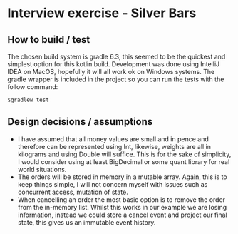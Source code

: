 # Interview exercise - Silver Bars

## How to build / test

The chosen build system is gradle 6.3, this seemed to be the quickest and simplest option for this kotlin build.
Development was done using IntelliJ IDEA on MacOS, hopefully it will all work ok on Windows systems.  The gradle wrapper is included in the project so you can run the tests with the follow command:

    $gradlew test

## Design decisions / assumptions

* I have assumed that all money values are small and in pence and therefore can be represented using Int, likewise, weights are all in kilograms and using Double will suffice.  This is for the sake of simplicity, I would consider using at least BigDecimal or some quant library for real world situations.
* The orders will be stored in memory in a mutable array.  Again, this is to keep things simple, I will not concern myself with issues such as concurrent access, mutation of state.
* When cancelling an order the most basic option is to remove the order from the in-memory list.  Whilst this works in our example we are losing information, instead we could store a cancel event and project our final state, this gives us an immutable event history.